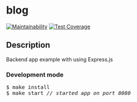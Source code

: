 # blog

[![Maintainability](https://api.codeclimate.com/v1/badges/5efd8f73e2106bc208c8/maintainability)](https://codeclimate.com/github/denbon05/blog/maintainability)
[![Test Coverage](https://api.codeclimate.com/v1/badges/5efd8f73e2106bc208c8/test_coverage)](https://codeclimate.com/github/denbon05/blog/test_coverage)

## Description

<p>Backend app example with using Express.js</p>

### Development mode

<pre>
$ make install
$ make start <i>// started app on port 8080</i>
</pre>